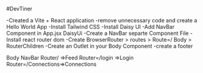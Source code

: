 #DevTiner

-Created a Vite + React application
-remove unnecessary code and create a Hello World App
-Install Tailwind CSS
-Install Daisy UI
-Add NavBar Component in App.jsx DaisyUi
-Create a NavBar separte Component File
-Install react router dom
-Create BrowserRouter > routes > Route=/ Body > RouterChildren
-Create an Outlet in your Body Component
-create a footer

Body
NavBar
Router/ =>Feed
Router=/login =>Login
Router=/Connections=>Connections

